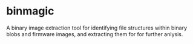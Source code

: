 # binmagic
A binary image extraction tool for identifying file structures within binary blobs and firmware images, and extracting them for for further anlysis.
